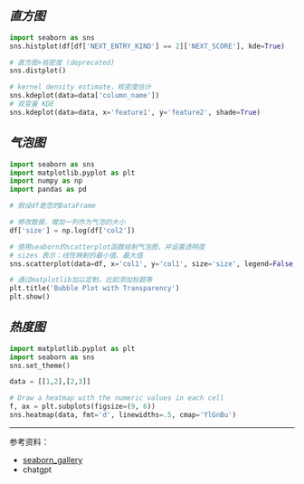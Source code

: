 


## _直方图_


```python
import seaborn as sns
sns.histplot(df[df['NEXT_ENTRY_KIND'] == 2]['NEXT_SCORE'], kde=True)

# 直方图+核密度 (deprecated)
sns.distplot() 

# kernel density estimate，核密度估计
sns.kdeplot(data=data['column_name'])
# 双变量 KDE
sns.kdeplot(data=data, x='feature1', y='feature2', shade=True)
```



## _气泡图_


```python
import seaborn as sns
import matplotlib.pyplot as plt
import numpy as np
import pandas as pd

# 假设df是您的DataFrame

# 修改数据，增加一列作为气泡的大小
df['size'] = np.log(df['col2'])

# 使用seaborn的scatterplot函数绘制气泡图，并设置透明度
# sizes 表示：线性映射的最小值、最大值
sns.scatterplot(data=df, x='col1', y='col1', size='size', legend=False, sizes=(20, 2000), alpha=0.5)

# 通过matplotlib加以定制，比如添加标题等
plt.title('Bubble Plot with Transparency')
plt.show()
```



## _热度图_

```python
import matplotlib.pyplot as plt
import seaborn as sns
sns.set_theme()

data = [[1,2],[2,3]]

# Draw a heatmap with the numeric values in each cell
f, ax = plt.subplots(figsize=(9, 6))
sns.heatmap(data, fmt='d', linewidths=.5, cmap='YlGnBu')
```








---------

参考资料：
- [seaborn_gallery](https://seaborn.pydata.org/examples/index.html)
- chatgpt